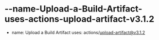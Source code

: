 # --name-Upload-a-Build-Artifact-uses-actions-upload-artifact-v3.1.2
- name: Upload a Build Artifact   uses: actions/upload-artifact@v3.1.2
